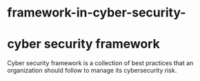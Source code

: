 # framework-in-cyber-security-
# cyber security framework 


Cyber security framework is a collection of best practices that an organization should follow to manage its cybersecurity risk.
